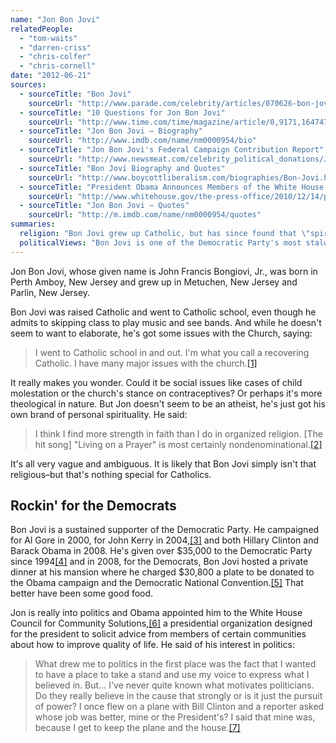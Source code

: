 ```yaml
---
name: "Jon Bon Jovi"
relatedPeople:
  - "tom-waits"
  - "darren-criss"
  - "chris-colfer"
  - "chris-cornell"
date: "2012-06-21"
sources:
  - sourceTitle: "Bon Jovi"
    sourceUrl: "http://www.parade.com/celebrity/articles/070626-bon-jovi.html"
  - sourceTitle: "10 Questions for Jon Bon Jovi"
    sourceUrl: "http://www.time.com/time/magazine/article/0,9171,1647476,00.html"
  - sourceTitle: "Jon Bon Jovi – Biography"
    sourceUrl: "http://www.imdb.com/name/nm0000954/bio"
  - sourceTitle: "Jon Bon Jovi's Federal Campaign Contribution Report"
    sourceUrl: "http://www.newsmeat.com/celebrity_political_donations/Jon_Bon_Jovi.php"
  - sourceTitle: "Bon Jovi Biography and Quotes"
    sourceUrl: "http://www.boycottliberalism.com/biographies/Bon-Jovi.htm"
  - sourceTitle: "President Obama Announces Members of the White House Council for Community Solutions"
    sourceUrl: "http://www.whitehouse.gov/the-press-office/2010/12/14/president-obama-announces-members-white-house-council-community-solution"
  - sourceTitle: "Jon Bon Jovi – Quotes"
    sourceUrl: "http://m.imdb.com/name/nm0000954/quotes"
summaries:
  religion: "Bon Jovi grew up Catholic, but has since found that \"spirituality\" outside of religion to be more to his liking."
  politicalViews: "Bon Jovi is one of the Democratic Party's most stalwart supporters and has even been appointed to a public position by the Obama administration."
---
```


Jon Bon Jovi, whose given name is John Francis Bongiovi, Jr., was born in Perth Amboy, New Jersey and grew up in Metuchen, New Jersey and Parlin, New Jersey.

Bon Jovi was raised Catholic and went to Catholic school, even though he admits to skipping class to play music and see bands. And while he doesn't seem to want to elaborate, he's got some issues with the Church, saying:

>I went to Catholic school in and out. I'm what you call a recovering Catholic. I have many major issues with the church.<a class="source-citation" href="#http%3A%2F%2Fwww.parade.com%2Fcelebrity%2Farticles%2F070626-bon-jovi.html" title="Bon Jovi">[1]</a>

It really makes you wonder. Could it be social issues like cases of child molestation or the church's stance on contraceptives? Or perhaps it's more theological in nature. But Jon doesn't seem to be an atheist, he's just got his own brand of personal spirituality. He said:

>I think I find more strength in faith than I do in organized religion. [The hit song] "Living on a Prayer" is most certainly nondenominational.<a class="source-citation" href="#http%3A%2F%2Fwww.time.com%2Ftime%2Fmagazine%2Farticle%2F0%2C9171%2C1647476%2C00.html" title="10 Questions for Jon Bon Jovi">[2]</a>

It's all very vague and ambiguous. It is likely that Bon Jovi simply isn't that religious–but that's nothing special for Catholics.


## Rockin' for the Democrats

Bon Jovi is a sustained supporter of the Democratic Party. He campaigned for Al Gore in 2000, for John Kerry in 2004,<a class="source-citation" href="#http%3A%2F%2Fwww.imdb.com%2Fname%2Fnm0000954%2Fbio" title="Jon Bon Jovi – Biography">[3]</a> and both Hillary Clinton and Barack Obama in 2008. He's given over $35,000 to the Democratic Party since 1994<a class="source-citation" href="#http%3A%2F%2Fwww.newsmeat.com%2Fcelebrity_political_donations%2FJon_Bon_Jovi.php" title="Jon Bon Jovi&apos;s Federal Campaign Contribution Report">[4]</a> and in 2008, for the Democrats, Bon Jovi hosted a private dinner at his mansion where he charged $30,800 a plate to be donated to the Obama campaign and the Democratic National Convention.<a class="source-citation" href="#http%3A%2F%2Fwww.boycottliberalism.com%2Fbiographies%2FBon-Jovi.htm" title="Bon Jovi Biography and Quotes">[5]</a> That better have been some good food.

Jon is really into politics and Obama appointed him to the White House Council for Community Solutions,<a class="source-citation" href="#http%3A%2F%2Fwww.whitehouse.gov%2Fthe-press-office%2F2010%2F12%2F14%2Fpresident-obama-announces-members-white-house-council-community-solution" title="President Obama Announces Members of the White House Council for Community Solutions">[6]</a> a presidential organization designed for the president to solicit advice from members of certain communities about how to improve quality of life. He said of his interest in politics:

>What drew me to politics in the first place was the fact that I wanted to have a place to take a stand and use my voice to express what I believed in. But… I've never quite known what motivates politicians. Do they really believe in the cause that strongly or is it just the pursuit of power? I once flew on a plane with Bill Clinton and a reporter asked whose job was better, mine or the President's? I said that mine was, because I get to keep the plane and the house.<a class="source-citation" href="#http%3A%2F%2Fm.imdb.com%2Fname%2Fnm0000954%2Fquotes" title="Jon Bon Jovi – Quotes">[7]</a>